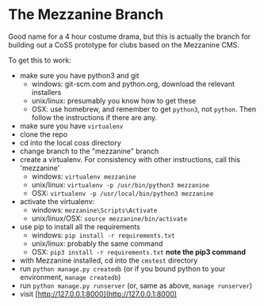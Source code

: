 # The Mezzanine Branch

Good name for a 4 hour costume drama, but this is actually the branch for building out a CoSS prototype for clubs based on the Mezzanine CMS.

To get this to work:
- make sure you have python3 and git
    - windows: git-scm.com and python.org, download the relevant installers
    - unix/linux: presumably you know how to get these
    - OSX: use homebrew, and remember to get `python3`, not `python`. Then follow the instructions if there are any.
- make sure you have `virtualenv`
- clone the repo
- cd into the local coss directory
- change branch to the "mezzanine" branch
- create a virtualenv. For consistency with other instructions, call this 'mezzanine'
    - windows: `virtualenv mezzanine`
    - unix/linux: `virtualenv -p /usr/bin/python3 mezzanine`
    - OSX:  `virtualenv -p /usr/local/bin/python3 mezzanine`
- activate the virtualenv:
    - windows: `mezzanine\Scripts\Activate`
    - unix/linux/OSX: `source mezzanine/bin/activate`
- use pip to install all the requirements
    - windows: `pip install -r requirements.txt`
    - unix/linux: probably the same command
    - OSX: `pip3 install -r requirements.txt` **note the pip3 command**
- with Mezzanine installed, cd into the `cmstest` directory
- run `python manage.py createdb` (or if you bound python to your environment, `manage createdb`)
- run `python manage.py runserver` (or, same as above, `manage runserver`)
- visit [http://127.0.0.1:8000](http://127.0.0.1:8000)
